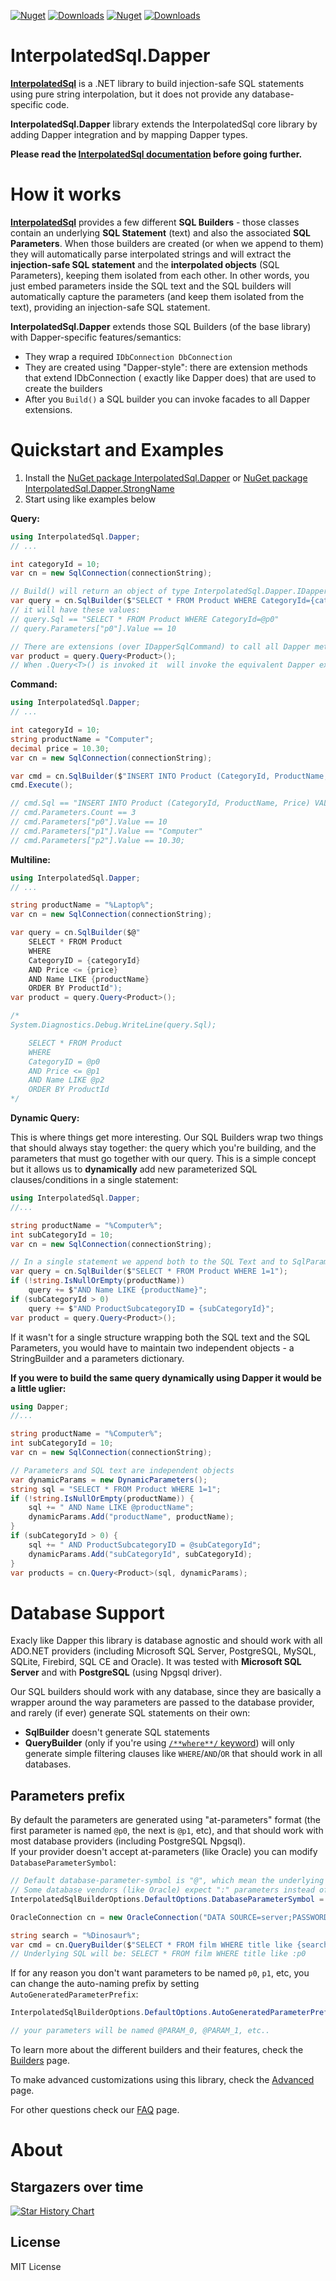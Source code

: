 [![Nuget](https://img.shields.io/nuget/v/InterpolatedSql?label=InterpolatedSql.Dapper)](https://www.nuget.org/packages/InterpolatedSql.Dapper)
[![Downloads](https://img.shields.io/nuget/dt/InterpolatedSql.Dapper.svg)](https://www.nuget.org/packages/InterpolatedSql.Dapper)
[![Nuget](https://img.shields.io/nuget/v/InterpolatedSql.Dapper.StrongName?label=InterpolatedSql.Dapper.StrongName)](https://www.nuget.org/packages/InterpolatedSql.Dapper.StrongName)
[![Downloads](https://img.shields.io/nuget/dt/InterpolatedSql.Dapper.StrongName.svg)](https://www.nuget.org/packages/InterpolatedSql.Dapper.StrongName)


# InterpolatedSql.Dapper

[**InterpolatedSql**](https://github.com/Drizin/InterpolatedSql) is a .NET library to build injection-safe SQL statements using pure string interpolation, but it does not provide any database-specific code.  


**InterpolatedSql.Dapper** library extends the InterpolatedSql core library by adding Dapper integration and by mapping Dapper types.

**Please read the [InterpolatedSql documentation](https://github.com/Drizin/InterpolatedSql) before going further.**


# How it works

[**InterpolatedSql**](https://github.com/Drizin/InterpolatedSql) provides a few different **SQL Builders** - those classes contain an underlying **SQL Statement** (text) and also the associated **SQL Parameters**.
When those builders are created (or when we append to them) they will automatically parse interpolated strings and will extract the **injection-safe SQL statement** and the **interpolated objects** (SQL Parameters), keeping them isolated from each other.
In other words, you just embed parameters inside the SQL text and the SQL builders will automatically capture the parameters (and keep them isolated from the text), providing an injection-safe SQL statement.

**InterpolatedSql.Dapper** extends those SQL Builders (of the base library) with Dapper-specific features/semantics:
- They wrap a required `IDbConnection DbConnection`
- They are created using "Dapper-style": there are extension methods that extend IDbConnection ( exactly like Dapper does) that are used to create the builders
- After you `Build()` a SQL builder you can invoke facades to all Dapper extensions.

# Quickstart and Examples

1. Install the [NuGet package InterpolatedSql.Dapper](https://www.nuget.org/packages/InterpolatedSql.Dapper) or [NuGet package InterpolatedSql.Dapper.StrongName](https://www.nuget.org/packages/InterpolatedSql.Dapper.StrongName)
1. Start using like examples below


**Query:**

```cs
using InterpolatedSql.Dapper;
// ...

int categoryId = 10;
var cn = new SqlConnection(connectionString);

// Build() will return an object of type InterpolatedSql.Dapper.IDapperSqlCommand
var query = cn.SqlBuilder($"SELECT * FROM Product WHERE CategoryId={categoryId}");
// it will have these values:
// query.Sql == "SELECT * FROM Product WHERE CategoryId=@p0"
// query.Parameters["p0"].Value == 10

// There are extensions (over IDapperSqlCommand) to call all Dapper methods:
var product = query.Query<Product>();
// When .Query<T>() is invoked it  will invoke the equivalent Dapper extension and will pass a fully parameterized query that you see above (no risk of SQL-injection)
```

**Command:**

```cs
using InterpolatedSql.Dapper;
// ...

int categoryId = 10;
string productName = "Computer";
decimal price = 10.30;
var cn = new SqlConnection(connectionString);

var cmd = cn.SqlBuilder($"INSERT INTO Product (CategoryId, ProductName, Price) VALUES ({categoryId}, {productName}, {price})");
cmd.Execute();

// cmd.Sql == "INSERT INTO Product (CategoryId, ProductName, Price) VALUES (@p0, @p1, @p2)"
// cmd.Parameters.Count == 3
// cmd.Parameters["p0"].Value == 10
// cmd.Parameters["p1"].Value == "Computer"
// cmd.Parameters["p2"].Value == 10.30;
```

**Multiline:**

```cs
using InterpolatedSql.Dapper;
// ...

string productName = "%Laptop%";
var cn = new SqlConnection(connectionString);

var query = cn.SqlBuilder($@"
    SELECT * FROM Product
    WHERE
    CategoryID = {categoryId}
    AND Price <= {price}
    AND Name LIKE {productName}
    ORDER BY ProductId");
var product = query.Query<Product>();

/*
System.Diagnostics.Debug.WriteLine(query.Sql);

    SELECT * FROM Product
    WHERE
    CategoryID = @p0
    AND Price <= @p1
    AND Name LIKE @p2
    ORDER BY ProductId
*/
```

**Dynamic Query:**

This is where things get more interesting. Our SQL Builders wrap two things that should always stay together: the query which you're building, and the parameters that must go together with our query.
This is a simple concept but it allows us to **dynamically** add new parameterized SQL clauses/conditions in a single statement:

```cs
using InterpolatedSql.Dapper;
//...

string productName = "%Computer%";
int subCategoryId = 10;
var cn = new SqlConnection(connectionString);

// In a single statement we append both to the SQL Text and to SqlParameters
var query = cn.SqlBuilder($"SELECT * FROM Product WHERE 1=1");
if (!string.IsNullOrEmpty(productName))
    query += $"AND Name LIKE {productName}";
if (subCategoryId > 0)
    query += $"AND ProductSubcategoryID = {subCategoryId}";
var product = query.Query<Product>(); 
```

If it wasn't for a single structure wrapping both the SQL text and the SQL Parameters, you would have to maintain two independent objects - a StringBuilder and a parameters dictionary.

**If you were to build the same query dynamically using Dapper it would be a little uglier:**

```cs
using Dapper;
//...

string productName = "%Computer%";
int subCategoryId = 10;
var cn = new SqlConnection(connectionString);

// Parameters and SQL text are independent objects
var dynamicParams = new DynamicParameters();
string sql = "SELECT * FROM Product WHERE 1=1";
if (!string.IsNullOrEmpty(productName)) {
    sql += " AND Name LIKE @productName"; 
    dynamicParams.Add("productName", productName);
}
if (subCategoryId > 0) {
    sql += " AND ProductSubcategoryID = @subCategoryId"; 
    dynamicParams.Add("subCategoryId", subCategoryId);
}
var products = cn.Query<Product>(sql, dynamicParams);
``` 


# Database Support

Exacly like Dapper this library is database agnostic and should work with all ADO.NET providers (including Microsoft SQL Server, PostgreSQL, MySQL, SQLite, Firebird, SQL CE and Oracle). It was tested with **Microsoft SQL Server** and with **PostgreSQL** (using Npgsql driver).

Our SQL builders should work with any database, since they are basically a wrapper around the way parameters are passed to the database provider, and rarely (if ever) generate SQL statements on their own:
- **SqlBuilder** doesn't generate SQL statements
- **QueryBuilder** (only if you're using [`/**where**/` keyword](/Builders.md#dynamic-query-with-where-keyword)) will only generate simple filtering clauses like `WHERE`/`AND`/`OR` that should work in all databases.

## Parameters prefix

By default the parameters are generated using "at-parameters" format (the first parameter is named `@p0`, the next is `@p1`, etc), and that should work with most database providers (including PostgreSQL Npgsql).  
If your provider doesn't accept at-parameters (like Oracle) you can modify `DatabaseParameterSymbol`:

```cs
// Default database-parameter-symbol is "@", which mean the underlying query will use @p0, @p1, etc..
// Some database vendors (like Oracle) expect ":" parameters instead of "@" parameters
InterpolatedSqlBuilderOptions.DefaultOptions.DatabaseParameterSymbol = "@";

OracleConnection cn = new OracleConnection("DATA SOURCE=server;PASSWORD=password;PERSIST SECURITY INFO=True;USER ID=user");

string search = "%Dinosaur%";
var cmd = cn.QueryBuilder($"SELECT * FROM film WHERE title like {search}");
// Underlying SQL will be: SELECT * FROM film WHERE title like :p0
```

If for any reason you don't want parameters to be named `p0`, `p1`, etc, you can change the auto-naming prefix by setting `AutoGeneratedParameterPrefix`:

```cs
InterpolatedSqlBuilderOptions.DefaultOptions.AutoGeneratedParameterPrefix = "PARAM_";

// your parameters will be named @PARAM_0, @PARAM_1, etc..
```

To learn more about the different builders and their features, check the [Builders](/Builders.md) page.

To make advanced customizations using this library, check the [Advanced](/Advanced.md) page.

For other questions check our [FAQ](/FAQ.md) page.


# About

## Stargazers over time

[![Star History Chart](https://api.star-history.com/svg?repos=Drizin/InterpolatedSql&type=Date)](https://star-history.com/#Drizin/InterpolatedSql&Date)


## License
MIT License


